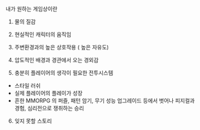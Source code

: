 내가 원하는 게임상이란

1. 물의 질감

2. 현실적인 캐릭터의 움직임

3. 주변환경과의 높은 상호작용 ( 높은 자유도)

4. 압도적인 배경과 경관에서 오는 경외감

5. 충분히 플레이어의 생각이 필요한 전투시스템
- 스타일 러쉬
- 실제 플레이어의 플레이가 성장
- 흔한 MMORPG 의 퍼즐, 패턴 암기, 무기 성능 업그레이드 등에서 벗어나 피지컬과 경험, 심리전으로 쟁취하는 승리

6. 잊지 못할 스토리